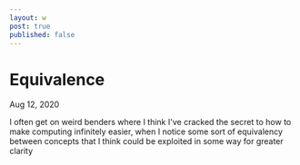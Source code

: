 ```yaml
---
layout: w
post: true
published: false
---
```

# Equivalence

Aug 12, 2020

I often get on weird benders where I think I've cracked the secret to how to make computing infinitely easier,
when I notice some sort of equivalency between concepts that I think could be exploited in some way for greater clarity 
